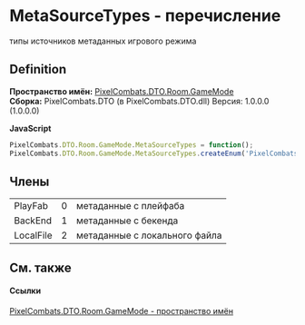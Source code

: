 # MetaSourceTypes - перечисление


типы источников метаданных игрового режима



## Definition
**Пространство имён:** <a href="4d3fbb36-c354-8f6e-a905-e9536bb5c956">PixelCombats.DTO.Room.GameMode</a>  
**Сборка:** PixelCombats.DTO (в PixelCombats.DTO.dll) Версия: 1.0.0.0 (1.0.0.0)

**JavaScript**
``` JavaScript
PixelCombats.DTO.Room.GameMode.MetaSourceTypes = function();
PixelCombats.DTO.Room.GameMode.MetaSourceTypes.createEnum('PixelCombats.DTO.Room.GameMode.MetaSourceTypes', false);
```



## Члены
<table>
<tr>
<td>PlayFab</td>
<td>0</td>
<td>метаданные с плейфаба</td></tr>
<tr>
<td>BackEnd</td>
<td>1</td>
<td>метаданные с бекенда</td></tr>
<tr>
<td>LocalFile</td>
<td>2</td>
<td>метаданные с локального файла</td></tr>
</table>

## См. также


#### Ссылки
<a href="4d3fbb36-c354-8f6e-a905-e9536bb5c956">PixelCombats.DTO.Room.GameMode - пространство имён</a>  
